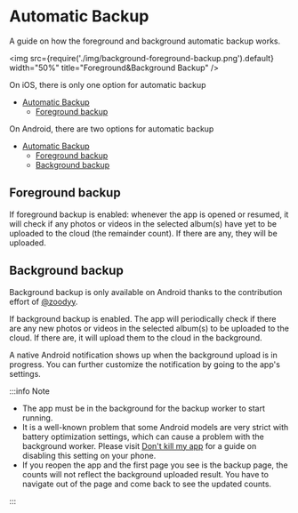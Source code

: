 # Automatic Backup

A guide on how the foreground and background automatic backup works.

<img src={require('./img/background-foreground-backup.png').default} width="50%" title="Foreground&Background Backup" />

On iOS, there is only one option for automatic backup

- [Automatic Backup](#automatic-backup)
  - [Foreground backup](#foreground-backup)

On Android, there are two options for automatic backup

- [Automatic Backup](#automatic-backup)
  - [Foreground backup](#foreground-backup)
  - [Background backup](#background-backup)

## Foreground backup

If foreground backup is enabled: whenever the app is opened or resumed, it will check if any photos or videos in the selected album(s) have yet to be uploaded to the cloud (the remainder count). If there are any, they will be uploaded.

## Background backup

Background backup is only available on Android thanks to the contribution effort of [@zoodyy](https://github.com/zoodyy).

If background backup is enabled. The app will periodically check if there are any new photos or videos in the selected album(s) to be uploaded to the cloud. If there are, it will upload them to the cloud in the background.

A native Android notification shows up when the background upload is in progress. You can further customize the notification by going to the app's settings.

:::info Note

- The app must be in the background for the backup worker to start running.
- It is a well-known problem that some Android models are very strict with battery optimization settings, which can cause a problem with the background worker. Please visit [Don't kill my app](https://dontkillmyapp.com/) for a guide on disabling this setting on your phone.
- If you reopen the app and the first page you see is the backup page, the counts will not reflect the background uploaded result. You have to navigate out of the page and come back to see the updated counts.

:::
